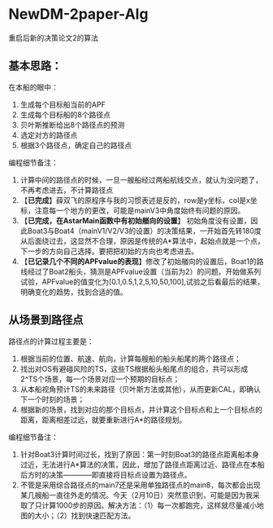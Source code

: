 # NewDM-2paper-Alg
重启后新的决策论文2的算法
## 基本思路：
在本船的眼中：

1. 生成每个目标船当前的APF
2. 生成每个目标船的8个路径点
3. 贝叶斯推断给出8个路径点的预测
4. 选定对方的路径点
5. 根据3个路径点，确定自己的路径点

编程细节备注：

1. 计算中间的路径点的时候，一旦一艘船经过两船航线交点，就认为没问题了，不再考虑进去，不计算路径点
2. 【**已完成**】薛双飞的原程序与我的习惯表述是反的，row是y坐标，col是x坐标，注意每一个地方的更改，可能是mainV3中角度始终有问题的原因。
3. 【**已完成，在AstarMain函数中有初始艏向的设置**】 初始角度没有设置，因此Boat3与Boat4（mainV1/V2/V3的设置）的决策结果，一开始首先转180度从后面绕过去，这显然不合理，原因是传统的A\*算法中，起始点就是一个点，下一步的方向自己选择。要把把初始的方向也考虑进去。
4. 【**已记录几个不同的APFvalue的表现**】修改了初始艏向的设置后，Boat1的路线经过了Boat2船头，猜测是APFvalue设置（当前为2）的问题。开始做系列试验，APFvalue的值变化为\[0.1,0.5,1,2,5,10,50,100\],试验之后看最后的结果，明确变化的趋势，找到合适的值。

## 从场景到路径点
路径点的计算过程主要是：
1. 根据当前的位置、航速、航向，计算每艘船的船头船尾的两个路径点；
2. 找出对OS有避碰风险的TS，这些TS根据船头船尾点的组合，共可以形成2^TS个场景，每一个场景对应一个预期的目标点；
3. 从本船视角预计TS的未来路径（贝叶斯方法或其他），从而更新CAL，即确认下一个时刻的场景；
4. 根据新的场景，找到对应的那个目标点，并计算这个目标点和上一个目标点的距离，距离相差过远，就要重新进行A\*的路径规划。

编程细节备注：

1. 针对Boat3计算时间过长，找到了原因：第一时刻Boat3的路径点距离船本身过近，无法进行A\*算法的决策，因此，增加了路径点距离过近、路径点在本船后方时的决策————即直接将目标点设置为路径点。
2. 不管是采用综合路径点的main7还是采用单独路径点的main8，每次都会出现某几艘船一直往外走的情况。今天（2月10日）突然意识到，可能是因为我采取了只计算1000步的原因。解决方法：（1）每一次都跑完，这样就尽量减小地图的大小；（2）找到快速匹配方法。
